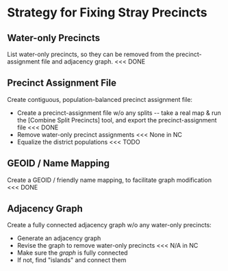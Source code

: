 # Strategy for Fixing Stray Precincts

## Water-only Precincts

List water-only precincts, so they can be removed from the precinct-assignment file and adjacency graph. <<< DONE

## Precinct Assignment File

Create contiguous, population-balanced precinct assignment file:

* Create a precinct-assignment file w/o any splits -- take a real map & run the [Combine Split Precincts] tool, and export the precinct-assignment file <<< DONE
* Remove water-only precinct assignments <<< None in NC
* Equalize the district populations <<< TODO

## GEOID / Name Mapping

Create a GEOID / friendly name mapping, to facilitate graph modification <<< DONE

## Adjacency Graph

Create a fully connected adjacency graph w/o any water-only precincts:

* Generate an adjacency graph
* Revise the graph to remove water-only precincts <<< N/A in NC
* Make sure the *graph* is fully connected
* If not, find "islands" and connect them